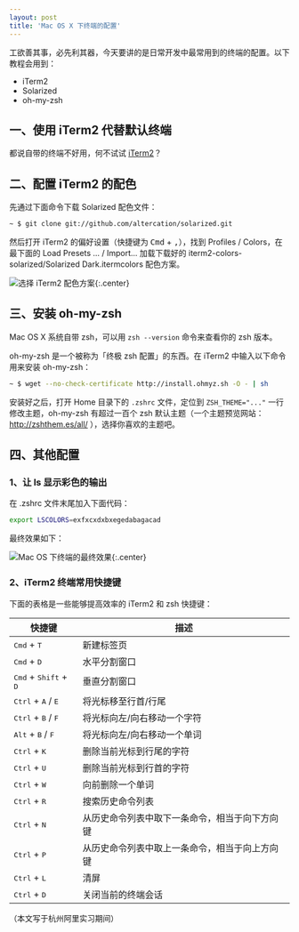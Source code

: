```yaml
---
layout: post
title: 'Mac OS X 下终端的配置'
---
```


工欲善其事，必先利其器，今天要讲的是日常开发中最常用到的终端的配置。以下教程会用到：

* iTerm2
* Solarized
* oh-my-zsh

## 一、使用 iTerm2 代替默认终端

都说自带的终端不好用，何不试试 [iTerm2](https://www.iterm2.com/)？

## 二、配置 iTerm2 的配色

先通过下面命令下载 Solarized 配色文件：

~~~sh
~ $ git clone git://github.com/altercation/solarized.git
~~~

然后打开 iTerm2 的偏好设置（快捷键为 <kbd>Cmd</kbd> + <kbd>,</kbd>），找到 Profiles / Colors，在最下面的 Load Presets ... / Import... 加载下载好的 iterm2-colors-solarized/Solarized Dark.itermcolors 配色方案。


![选择 iTerm2 配色方案](https://infp.github.io/blogimages/iterm.jpg){:.center}


## 三、安装 oh-my-zsh

Mac OS X 系统自带 zsh，可以用 `zsh --version` 命令来查看你的 zsh 版本。

oh-my-zsh 是一个被称为「终极 zsh 配置」的东西。在 iTerm2 中输入以下命令用来安装 oh-my-zsh：

~~~sh
~ $ wget --no-check-certificate http://install.ohmyz.sh -O - | sh
~~~

安装好之后，打开 Home 目录下的 `.zshrc` 文件，定位到 `ZSH_THEME="..."` 一行修改主题，oh-my-zsh 有超过一百个 zsh 默认主题（一个主题预览网站：http://zshthem.es/all/ ），选择你喜欢的主题吧。

## 四、其他配置

### 1、让 ls 显示彩色的输出

在 .zshrc 文件末尾加入下面代码：

~~~sh
export LSCOLORS=exfxcxdxbxegedabagacad
~~~

最终效果如下：


![Mac OS 下终端的最终效果](https://infp.github.io/blogimages/terminal.jpg){:.center}


### 2、iTerm2 终端常用快捷键

下面的表格是一些能够提高效率的 iTerm2 和 zsh 快捷键：

| 快捷键                                           | 描述                                           |
|--------------------------------------------------|------------------------------------------------|
| <kbd>Cmd</kbd> + <kbd>T</kbd>                    | 新建标签页                                     |
| <kbd>Cmd</kbd> + <kbd>D</kbd>                    | 水平分割窗口                                   |
| <kbd>Cmd</kbd> + <kbd>Shift</kbd> + <kbd>D</kbd> | 垂直分割窗口                                   |
| <kbd>Ctrl</kbd> + <kbd>A</kbd> / <kbd>E</kbd>    | 将光标移至行首/行尾                            |
| <kbd>Ctrl</kbd> + <kbd>B</kbd> / <kbd>F</kbd>    | 将光标向左/向右移动一个字符                    |
| <kbd>Alt</kbd> + <kbd>B</kbd> / <kbd>F</kbd>     | 将光标向左/向右移动一个单词                    |
| <kbd>Ctrl</kbd> + <kbd>K</kbd>                   | 删除当前光标到行尾的字符                       |
| <kbd>Ctrl</kbd> + <kbd>U</kbd>                   | 删除当前光标到行首的字符                       |
| <kbd>Ctrl</kbd> + <kbd>W</kbd>                   | 向前删除一个单词                               |
| <kbd>Ctrl</kbd> + <kbd>R</kbd>                   | 搜索历史命令列表                               |
| <kbd>Ctrl</kbd> + <kbd>N</kbd>                   | 从历史命令列表中取下一条命令，相当于向下方向键 |
| <kbd>Ctrl</kbd> + <kbd>P</kbd>                   | 从历史命令列表中取上一条命令，相当于向上方向键 |
| <kbd>Ctrl</kbd> + <kbd>L</kbd>                   | 清屏                                           |
| <kbd>Ctrl</kbd> + <kbd>D</kbd>                   | 关闭当前的终端会话                             |


（本文写于杭州阿里实习期间）
